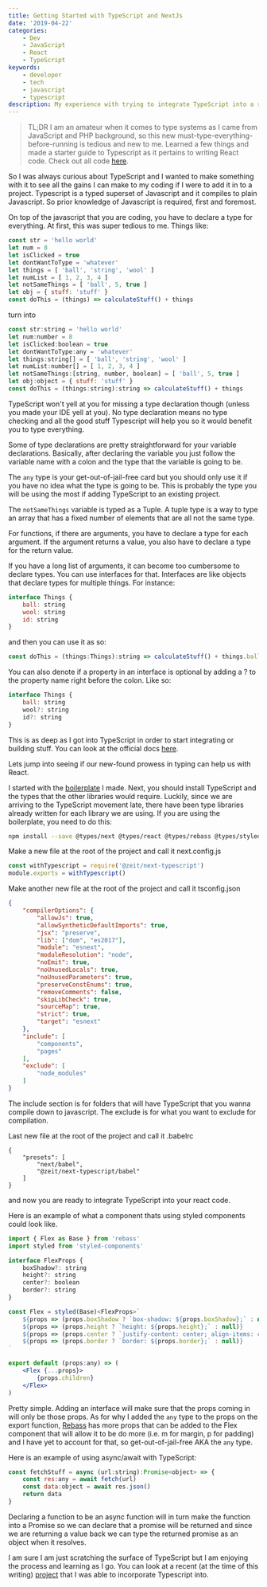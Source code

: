 ```yaml
---
title: Getting Started with TypeScript and NextJs
date: '2019-04-22'
categories:
    - Dev
    - JavaScript
    - React
    - TypeScript
keywords:
    - developer
    - tech
    - javascript
    - typescript
description: My experience with trying to integrate TypeScript into a react application.
---
```


> TL;DR I am an amateur when it comes to type systems as I came from JavaScript and PHP background, so this new must-type-everything-before-running is tedious and new to me. Learned a few things and made a starter guide to Typescript as it pertains to writing React code. Check out all code [here]().

So I was always curious about TypeScript and I wanted to make something with it to see all the gains I can make to my coding if I were to add it in to a project. Typescript is a typed superset of Javascript and it compiles to plain Javascript. So prior knowledge of Javascript is required, first and foremost.

On top of the javascript that you are coding, you have to declare a type for everything. At first, this was super tedious to me. Things like:

```js
const str = 'hello world'
let num = 8
let isClicked = true
let dontWantToType = 'whatever'
let things = [ 'ball', 'string', 'wool' ]
let numList = [ 1, 2, 3, 4 ]
let notSameThings = [ 'ball', 5, true ]
let obj = { stuff: 'stuff' }
const doThis = (things) => calculateStuff() + things
```

turn into

```js
const str:string = 'hello world'
let num:number = 8
let isClicked:boolean = true
let dontWantToType:any = 'whatever'
let things:string[] = [ 'ball', 'string', 'wool' ]
let numList:number[] = [ 1, 2, 3, 4 ]
let notSameThings:[string, number, boolean] = [ 'ball', 5, true ]
let obj:object = { stuff: 'stuff' }
const doThis = (things:string):string => calculateStuff() + things
```

TypeScript won't yell at you for missing a type declaration though (unless you made your IDE yell at you). No type declaration means no type checking and all the good stuff Typescript will help you so it would benefit you to type everything.

Some of type declarations are pretty straightforward for your variable declarations. Basically, after declaring the variable you just follow the variable name with a colon and the type that the variable is going to be.

The `any` type is your get-out-of-jail-free card but you should only use it if you have no idea what the type is going to be. This is probably the type you will be using the most if adding TypeScript to an existing project.

The `notSameThings` variable is typed as a Tuple. A tuple type is a way to type an array that has a fixed number of elements that are all not the same type.

For functions, if there are arguments, you have to declare a type for each argument. If the argument returns a value, you also have to declare a type for the return value.

If you have a long list of arguments, it can become too cumbersome to declare types. You can use interfaces for that. Interfaces are like objects that declare types for multiple things. For instance:

```js
interface Things {
    ball: string
    wool: string
    id: string
}
```
and then you can use it as so:
```js
const doThis = (things:Things):string => calculateStuff() + things.ball
```

You can also denote if a property in an interface is optional by adding a ? to the property name right before the colon. Like so:

```js
interface Things {
    ball: string
    wool?: string
    id?: string
}
```

This is as deep as I got into TypeScript in order to start integrating or building stuff. You can look at the official docs [here](https://www.typescriptlang.org/).

Lets jump into seeing if our new-found prowess in typing can help us with React.

I started with the [boilerplate](https://www.vietnguyen.site/getting-started-with-nextjs-styled-components-and-rebass/) I made. Next, you should install TypeScript and the types that the other libraries would require. Luckily, since we are arriving to the TypeScript movement late, there have been type libraries already written for each library we are using. If you are using the boilerplate, you need to do this:

```bash
npm install --save @types/next @types/react @types/rebass @types/styled-components @zeit/next-typescript typescript
```

Make a new file at the root of the project and call it next.config.js

```js
const withTypescript = require('@zeit/next-typescript')
module.exports = withTypescript()
```

Make another new file at the root of the project and call it tsconfig.json

```json
{
    "compilerOptions": {
        "allowJs": true,
        "allowSyntheticDefaultImports": true,
        "jsx": "preserve",
        "lib": ["dom", "es2017"],
        "module": "esnext",
        "moduleResolution": "node",
        "noEmit": true,
        "noUnusedLocals": true,
        "noUnusedParameters": true,
        "preserveConstEnums": true,
        "removeComments": false,
        "skipLibCheck": true,
        "sourceMap": true,
        "strict": true,
        "target": "esnext"
    },
    "include": [
        "components",
        "pages"
    ],
    "exclude": [
        "node_modules"
    ]
}
```
The include section is for folders that will have TypeScript that you wanna compile down to javascript. The exclude is for what you want to exclude for compilation.

Last new file at the root of the project and call it .babelrc

```
{
    "presets": [
        "next/babel",
        "@zeit/next-typescript/babel"
    ]
}
```

and now you are ready to integrate TypeScript into your react code.

Here is an example of what a component thats using styled components could look like.

```jsx
import { Flex as Base } from 'rebass'
import styled from 'styled-components'

interface FlexProps {
    boxShadow?: string
    height?: string
    center?: boolean
    border?: string
}

const Flex = styled(Base)<FlexProps>`
    ${props => (props.boxShadow ? `box-shadow: ${props.boxShadow};` : null)}
    ${props => (props.height ? `height: ${props.height};` : null)}
    ${props => (props.center ? `justify-content: center; align-items: center;` : null)}
    ${props => (props.border ? `border: ${props.border};` : null)}
`

export default (props:any) => (
    <Flex {...props}>
        {props.children}
    </Flex>
)
```

Pretty simple. Adding an interface will make sure that the props coming in will only be those props. As for why I added the `any` type to the props on the export function, [Rebass](https://rebassjs.org/) has more props that can be added to the Flex component that will allow it to be do more (i.e. m for margin, p for padding) and I have yet to account for that, so get-out-of-jail-free AKA the `any` type.

Here is an example of using async/await with TypeScript:

```js
const fetchStuff = async (url:string):Promise<object> => {
    const res:any = await fetch(url)
    const data:object = await res.json()
    return data
}
```

Declaring a function to be an async function will in turn make the function into a Promise so we can declare that a promise will be returned and since we are returning a value back we can type the returned promise as an object when it resolves.

I am sure I am just scratching the surface of TypeScript but I am enjoying the process and learning as I go. You can look at a recent (at the time of this writing) [project](https://github.com/ulukfuni/card-game) that I was able to incorporate Typescript into.



